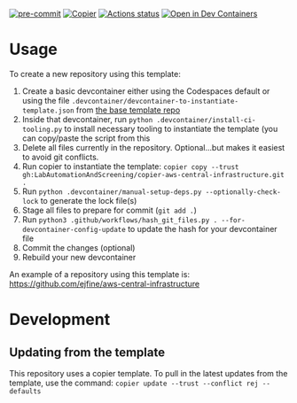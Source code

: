 [![pre-commit](https://img.shields.io/badge/pre--commit-enabled-brightgreen?logo=pre-commit&logoColor=white)](https://github.com/pre-commit/pre-commit)
[![Copier](https://img.shields.io/endpoint?url=https://raw.githubusercontent.com/copier-org/copier/master/img/badge/badge-black.json)](https://github.com/copier-org/copier)
[![Actions status](https://www.github.com/LabAutomationAndScreening/copier-aws-central-infrastructure/actions/workflows/ci.yaml/badge.svg?branch=main)](https://www.github.com/LabAutomationAndScreening/copier-aws-central-infrastructure/actions)
[![Open in Dev Containers](https://img.shields.io/static/v1?label=Dev%20Containers&message=Open&color=blue)](https://vscode.dev/redirect?url=vscode://ms-vscode-remote.remote-containers/cloneInVolume?url=https://www.github.com/LabAutomationAndScreening/copier-aws-central-infrastructure)


# Usage
To create a new repository using this template:
1. Create a basic devcontainer either using the Codespaces default or using the file `.devcontainer/devcontainer-to-instantiate-template.json` from [the base template repo](https://github.com/LabAutomationAndScreening/copier-base-template/blob/main/.devcontainer/devcontainer-to-instantiate-template.json)
1. Inside that devcontainer, run `python .devcontainer/install-ci-tooling.py` to install necessary tooling to instantiate the template (you can copy/paste the script from this
1. Delete all files currently in the repository. Optional...but makes it easiest to avoid git conflicts.
1. Run copier to instantiate the template: `copier copy --trust gh:LabAutomationAndScreening/copier-aws-central-infrastructure.git .`
1. Run `python .devcontainer/manual-setup-deps.py --optionally-check-lock` to generate the lock file(s)
1. Stage all files to prepare for commit (`git add .`)
1. Run `python3 .github/workflows/hash_git_files.py . --for-devcontainer-config-update` to update the hash for your devcontainer file
1. Commit the changes (optional)
1. Rebuild your new devcontainer


An example of a repository using this template is: https://github.com/ejfine/aws-central-infrastructure

# Development


## Updating from the template
This repository uses a copier template. To pull in the latest updates from the template, use the command:
`copier update --trust --conflict rej --defaults`
